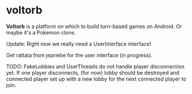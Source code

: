 voltorb
=======

**Voltorb** is a platform on which to build turn-based games on
  Android. Or maybe it's a Pokemon clone.

  Update: Right now we really need a UserInterface interface!
  
  Get rattata from jepriebe for the user interface (in progress).
  
  TODO: FakeLobbies and UserThreads do not handle player disconnection yet.
	If one player disconnects, (for now) lobby should be destroyed and connected
	player set up with a new lobby for the next connected player to join.